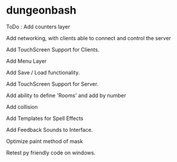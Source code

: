 # dungeonbash
ToDo :
Add counters layer

Add networking, with clients able to connect and control the server

Add TouchScreen Support for Clients.

Add Menu Layer

Add Save / Load functionality.

Add TouchScreen Support for Server.

Add ability to define 'Rooms' and add by number

Add collision

Add Templates for Spell Effects

Add Feedback Sounds to Interface.

Optimize paint method of mask

Retest py friendly code on windows.
